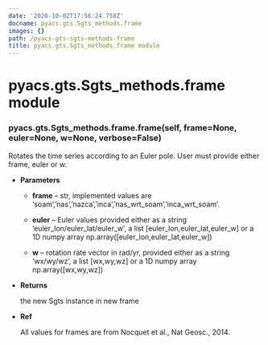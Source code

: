 ```yaml
---
date: '2020-10-02T17:56:24.758Z'
docname: pyacs.gts.Sgts_methods.frame
images: {}
path: /pyacs-gts-sgts-methods-frame
title: pyacs.gts.Sgts_methods.frame module
---
```


# pyacs.gts.Sgts_methods.frame module


### pyacs.gts.Sgts_methods.frame.frame(self, frame=None, euler=None, w=None, verbose=False)
Rotates the time series according to an Euler pole.
User must provide either frame, euler or w.


* **Parameters**

    
    * **frame** – str, implemented values are ‘soam’,’nas’,’nazca’,’inca’,’nas_wrt_soam’,’inca_wrt_soam’.


    * **euler** – Euler values provided either as a     string ‘euler_lon/euler_lat/euler_w’, a list [euler_lon,euler_lat,euler_w] or     a 1D numpy array np.array([euler_lon,euler_lat,euler_w])


    * **w** – rotation rate vector in rad/yr, provided either as a     string ‘wx/wy/wz’, a list [wx,wy,wz] or     a 1D numpy array np.array([wx,wy,wz])



* **Returns**

    the new Sgts instance in new frame



* **Ref**

    All values for frames are from Nocquet et al., Nat Geosc., 2014.
